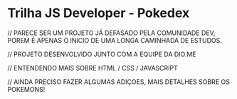 # Trilha JS Developer - Pokedex

// PARECE SER UM PROJETO JÁ DEFASADO PELA COMUNIDADE DEV, POREM É APENAS O INICIO DE UMA LONGA CAMINHADA DE ESTUDOS. 

// PROJETO DESENVOLVIDO JUNTO COM A EQUIPE DA DIO.ME 

// ENTENDENDO MAIS SOBRE HTML / CSS / JAVASCRIPT 

// AINDA PRECISO FAZER ALGUMAS ADIÇOES, MAIS DETALHES SOBRE OS POKEMONS! 
